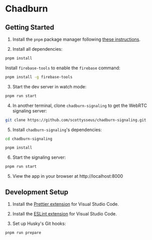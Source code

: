 # Chadburn

## Getting Started

1. Install the `pnpm` package manager following [these instructions](https://pnpm.io/installation).

2. Install all dependencies:

```bash
pnpm install
```

Install `firebase-tools` to enable the `firebase` command:

```bash
pnpm install -g firebase-tools
```

3. Start the dev server in watch mode:

```bash
pnpm run start
```

4. In another terminal, clone `chadburn-signaling` to get the WebRTC signaling server:

```bash
git clone https://github.com/scottysseus/chadburn-signaling.git
```

5. Install `chadburn-signaling`'s dependencies:

```bash
cd chadburn-signaling
```

```bash
pnpm install
```

6. Start the signaling server:

```bash
pnpm run start
```

5. View the app in your browser at http://localhost:8000

## Development Setup

1. Install the [Prettier extension](https://marketplace.visualstudio.com/items?itemName=esbenp.prettier-vscode) for Visual Studio Code.

2. Install the [ESLint extension](https://marketplace.visualstudio.com/items?itemName=dbaeumer.vscode-eslint) for Visual Studio Code.

3. Set up Husky's Git hooks:

```bash
pnpm run prepare
```
